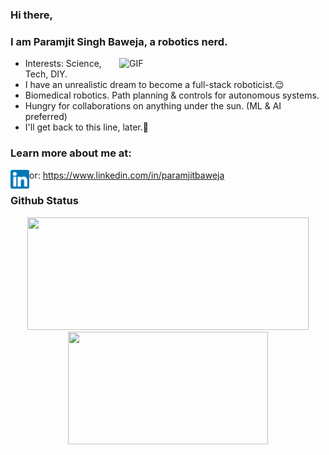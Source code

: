 ### Hi there, 

### I am Paramjit Singh Baweja, a robotics nerd.

<img align="right" width="330px" alt="GIF" src="https://cdn.dribbble.com/users/1848694/screenshots/4452371/dribdesgindeskgif.gif" />


- Interests: Science, Tech, DIY. 
- I have an unrealistic dream to become a full-stack roboticist.😌
- Biomedical robotics. Path planning & controls for autonomous systems.
- Hungry for collaborations on anything under the sun. (ML & AI preferred)
- I'll get back to this line, later.😬




<!--
**ParamjitBaweja/ParamjitBaweja** is a ✨ _special_ ✨ repository because its `README.md` (this file) appears on your GitHub profile.

Here are some ideas to get you started:

- 🔭 I’m currently working on ...
- 🌱 I’m currently learning ...
- 👯 I’m looking to collaborate on ...
- 🤔 I’m looking for help with ...
- 💬 Ask me about ...
- 📫 How to reach me: ...
- 😄 Pronouns: ...
- ⚡ Fun fact: ...
-->


### Learn more about me at:

[<img align="left" alt="Paramjit Singh Baweja | LinkedIn" width="30px" src="https://github.com/saniikakulkarni/saniikakulkarni/blob/main/linkedin.png" />][linkedin]

[linkedin]: https://www.linkedin.com/in/paramjitbaweja

or:    https://www.linkedin.com/in/paramjitbaweja


### Github Status

<p align="center">
    <a href="https://github.com/ParamjitBaweja">
    <img height="180em" width="450em" src="https://github-readme-stats.vercel.app/api?username=ParamjitBaweja&count_private=true&show_icons=true&hide_title=true"/>
    <img height="180em" width="320em" src="https://github-readme-stats.vercel.app/api/top-langs/?username=ParamjitBaweja&langs_count=6&layout=compact"/>
    </a>
</p>

